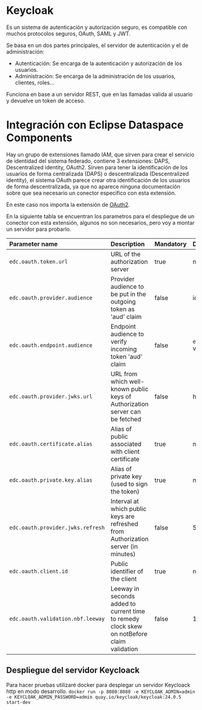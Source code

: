 # Keycloak

Es un sistema de autenticación y autorización seguro, es compatible con muchos protocolos seguros, OAuth, SAML y JWT.

Se basa en un dos partes principales, el servidor de autenticación y el de administración:
 - Autenticación: Se encarga de la autenticación y autorización de los usuarios.
 - Administración: Se encarga de la administración de los usuarios, clientes, roles...

Funciona en base a un servidor REST, que en las llamadas valida al usuario y devuelve un token de acceso.

# Integración con Eclipse Dataspace Components

Hay un grupo de extensiones llamado IAM, que sirven para crear el servicio de identidad del sistema federado, contiene 3 extensiones: DAPS, Descentralized identity, OAuth2. Sirven para tener la identificación de los usuarios de forma centralizada (DAPS) o descentralizada (Descentralized identity), el sistema OAuth parece crear otra identificación de los usuarios de forma descentralizada, ya que no aparece ninguna documentación sobre que sea necesario un conector especifico con esta extensión.

En este caso nos importa la extensión de [OAuth2](https://github.com/eclipse-edc/Connector/tree/564d6270bb32ea751e206461be8f2c1c01dfce24/extensions/common/iam/oauth2/oauth2-core).

En la siguiente tabla se encuentran los parametros para el despliegue de un conector con esta extensión, algunos no son necesarios, pero voy a montar un servidor para probarlo. 

| Parameter name                    | Description                                                                                | Mandatory | Default value                       |
|:----------------------------------|:-------------------------------------------------------------------------------------------|:----------|:------------------------------------|
| `edc.oauth.token.url`             | URL of the authorization server                                                            | true      | null                                |
| `edc.oauth.provider.audience`     | Provider audience to be put in the outgoing token as 'aud' claim                           | false     | id of the connector                 |
| `edc.oauth.endpoint.audience`     | Endpoint audience to verify incoming token 'aud' claim                                     | false     | `edc.oauth.provider.audience` value |
| `edc.oauth.provider.jwks.url`     | URL from which well-known public keys of Authorization server can be fetched               | false     | http://localhost/empty_jwks_url     | 
| `edc.oauth.certificate.alias`     | Alias of public associated with client certificate                                         | true      | null                                |
| `edc.oauth.private.key.alias`     | Alias of private key (used to sign the token)                                              | true      | null                                |
| `edc.oauth.provider.jwks.refresh` | Interval at which public keys are refreshed from Authorization server (in minutes)         | false     | 5                                   |
| `edc.oauth.client.id`             | Public identifier of the client                                                            | true      | null                                |
| `edc.oauth.validation.nbf.leeway` | Leeway in seconds added to current time to remedy clock skew on notBefore claim validation | false     | 10                                  |

## Despliegue del servidor Keycloack

Para hacer pruebas utilizaré docker para desplegar un servidor Keycloack http en modo desarrollo. ``docker run -p 8080:8080 -e KEYCLOAK_ADMIN=admin -e KEYCLOAK_ADMIN_PASSWORD=admin quay.io/keycloak/keycloak:24.0.5 start-dev``